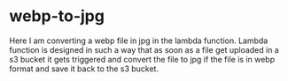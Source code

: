 # webp-to-jpg
Here I am converting a webp file in jpg in the lambda function. 
Lambda function is designed in such a way that as soon as a file get uploaded in a s3 bucket it gets triggered and convert the file to jpg if the file is in webp format and save it back to the s3 bucket.

